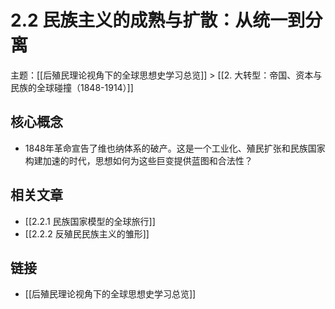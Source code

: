 # 2.2 民族主义的成熟与扩散：从统一到分离

主题：[[后殖民理论视角下的全球思想史学习总览]] > [[2. 大转型：帝国、资本与民族的全球碰撞（1848-1914）]]

## 核心概念

- 1848年革命宣告了维也纳体系的破产。这是一个工业化、殖民扩张和民族国家构建加速的时代，思想如何为这些巨变提供蓝图和合法性？

## 相关文章

- [[2.2.1 民族国家模型的全球旅行]]
- [[2.2.2 反殖民民族主义的雏形]]

## 链接

- [[后殖民理论视角下的全球思想史学习总览]]
